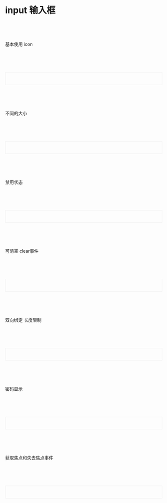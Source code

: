 # input 输入框         
<script setup>
import demo1 from './demo1.vue';
import demo2 from './demo2.vue';
import demo3 from './demo3.vue';
import demo4 from './demo4.vue';
import demo5 from './demo5.vue';
import demo6 from './demo6.vue';
import demo7 from './demo7.vue';
import codeds from '@/components/codeds.vue';
import DOC from '@/components/docview.vue';
const propDoc =  [
  [ "type","类型","string","text/password","text"],
  ["readonly", "只读", "boolean", "large/medium/small ", "false"],
  ["size", "大小", "string", "", "medium"],
  ["maxLength", "输入最大长度", "number", "-", "-"],
  ["placeholder", "提示内容", "string", "-", "Basic usage"],
  ["showpwd", "是否显示密码", "boolean", "false/true", "fasle"],
  ["v-model", "双向绑定", "string/number", "-", "-"],
  ["clearable", "是否可清除", "boolean", "false/true", "false"],
  ["prefixIcon", "前面添加icon", "string", "-", "-"],
  ["suffixIcon", "后面添加icon", "string", "-", "-"],
];
const eventDoc = [
  ["input", "输入时行为","input=(e)=>{console.log(e)}"],
  ["focus", "获取焦点","focus=(e)=>{console.log(e)}"] ,
  ["blur", "失去焦点","blur=(e)=>{console.log(e}"],
  ["clear", "清除input","clear=(e)=>{console.log(e)}"],
  ["change", "输入结束时触发","change=(e)=>{console.log(e)}"],
];
</script>

<div class="doc1">基本使用 icon</div>
<div class="doc2">
  <demo1></demo1>
</div>
<Suspense><codeds compname="linput" demoname="demo1"></codeds></Suspense>

<div class="doc1">不同的大小</div>
<div class="doc2">
  <demo2></demo2>
</div>
<Suspense><codeds compname="linput" demoname="demo2"></codeds></Suspense>
<div class="doc1">禁用状态 </div>
<div class="doc2">
  <demo3></demo3>
</div>
<Suspense><codeds compname="linput" demoname="demo3"></codeds></Suspense>

<div class="doc1">可清空 clear事件</div>
<div class="doc2">
  <demo4></demo4>
</div>
<Suspense><codeds compname="linput" demoname="demo4"></codeds></Suspense>
<div class="doc1">双向绑定 长度限制</div>
<div class="doc2">
  <demo5></demo5>
</div>
<Suspense><codeds compname="linput" demoname="demo5"></codeds></Suspense>
<div class="doc1">密码显示</div>
<div class="doc2">
  <demo6></demo6>
</div>
<Suspense><codeds compname="linput" demoname="demo6"></codeds></Suspense>
<div class="doc1">获取焦点和失去焦点事件</div>
<div class="doc2">
  <demo7></demo7>
</div>
<Suspense><codeds compname="linput" demoname="demo7"></codeds></Suspense>


<br/>

<DOC title="属性" type=prop :body="propDoc"></DOC>

<br/>


<DOC title="input 事件" type=event :body="eventDoc"></DOC>
<style>
.doc2{
    display:"block";
    border:1px solid #f0f0f0;
    /* height:20vh; */
    padding:2vw;
    margin-top:2vh;
}
.doc1{
    margin-top:2vh;
}
</style>
